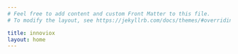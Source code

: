 ```yaml
---
# Feel free to add content and custom Front Matter to this file.
# To modify the layout, see https://jekyllrb.com/docs/themes/#overriding-theme-defaults

title: innoviox
layout: home
---
```

